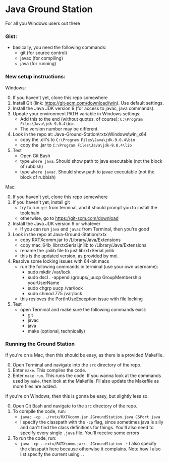 # Java Ground Station
For all you Windows users out there

### Gist:
- basically, you need the following commands:
    - git (for source control)
    - javac (for compiling)
    - java (for running)

### New setup instructions:

Windows:

0. If you haven't yet, clone this repo somewhere
1. Install Git (link: https://git-scm.com/download/win). Use default settings.
2. Install the Java JDK version 9 (for access to javac, java commands).
3. Update your environment PATH variable in Windows settings:
    - Add this to the end (without quotes, of course):
      `C:\Program Files\Java\jdk-9.0.4\bin`
    - The version number may be different.
4. Look in the repo at: Java-Ground-Station\rxtx\Windows\win_x64
    - copy the .dll's to `C:\Program Files\Java\jdk-9.0.4\bin`
    - copy the .jar to `C:\Program Files\Java\jdk-9.0.4\lib`
5. Test
    - Open Git Bash
    - type `where java`. Should show path to java executable (not the block of rubbish)
    - type `where javac`. Should show path to javac executable (not the block of rubbish)

Mac:

0. If you haven't yet, clone this repo somewhere
1. If you haven't yet, install git
    - try to run `git` from terminal, and it should prompt you to install the toolchain
    - otherwise, go to https://git-scm.com/download
2. Install the Java JDK version 9 or whatever
    - If you can run `java` and `javac` from Terminal, then you're good
3. Look in the repo at Java-Ground-Station/rxtx
    - copy RXTXcomm.jar to /Library/Java/Extensions
    - copy mac_64b_librxtxSerial.jnilib to /Library/Java/Extensions
    - rename the .jnilib file to just librxtxSerial.jnilib
    - this is the updated version, as provided by moi.
4. Resolve some locking issues with 64-bit macs
    - run the following commands in terminal (use your own username):
        - sudo mkdir /var/lock
        - sudo dscl . -append /groups/_uucp GroupMembership yourUserName
        - sudo chgrp uucp /var/lock
        - sudo chmod 775 /var/lock
    - this resloves the PortInUseException issue with file locking
5. Test
    - open Terminal and make sure the following commands exist:
        - git
        - javac
        - java
        - make (optional, technically)


### Running the Ground Station

If you're on a Mac, then this should be easy, as there is a provided Makefile.

0. Open Terminal and navigate into the `src` directory of the repo.
1. Enter `make`. This compiles the code. 
2. Enter `make run`. This runs the code. 
If you wanna look at the commands used by `make`, then look at the Makefile.
I'll also update the Makefile as more files are added.

If you're on Windows, then this is gonna be easy, but slightly less so. 

0. Open Git Bash and navigate to the `src` directory of the repo.
1. To compile the code, run:
    - `javac -cp ../rxtx/RXTXcomm.jar JGroundStation.java CSPort.java`
    - I specify the classpath with the `-cp` flag, since sometimes java 
    is silly and can't find the class definitions for things. You'll also
    need to specify every single `.java` file. You'll receive some errors
2. To run the code, run:
    - `java -cp ..rxtx/RXTXcomm.jar:. JGroundStation`
    - I also specify the classpath here because otherwise it complains. Note
    how I also list specify the current using `.`. 
